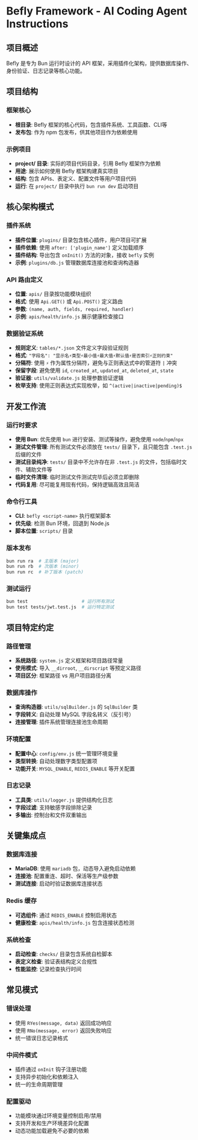 # Befly Framework - AI Coding Agent Instructions

## 项目概述

Befly 是专为 Bun 运行时设计的 API 框架，采用插件化架构，提供数据库操作、身份验证、日志记录等核心功能。

## 项目结构

### 框架核心

- **根目录**: Befly 框架的核心代码，包含插件系统、工具函数、CLI等
- **发布包**: 作为 npm 包发布，供其他项目作为依赖使用

### 示例项目

- **project/ 目录**: 实际的项目代码目录，引用 Befly 框架作为依赖
- **用途**: 展示如何使用 Befly 框架构建真实项目
- **结构**: 包含 APIs、表定义、配置文件等用户项目代码
- **运行**: 在 `project/` 目录中执行 `bun run dev` 启动项目

## 核心架构模式

### 插件系统

- **插件位置**: `plugins/` 目录包含核心插件，用户项目可扩展
- **插件依赖**: 使用 `after: ['plugin_name']` 定义加载顺序
- **插件结构**: 导出包含 `onInit()` 方法的对象，接收 `befly` 实例
- **示例**: `plugins/db.js` 管理数据库连接池和查询构造器

### API 路由定义

- **位置**: `apis/` 目录按功能模块组织
- **格式**: 使用 `Api.GET()` 或 `Api.POST()` 定义路由
- **参数**: `(name, auth, fields, required, handler)`
- **示例**: `apis/health/info.js` 展示健康检查接口

### 数据验证系统

- **规则定义**: `tables/*.json` 文件定义字段验证规则
- **格式**: `"字段名": "显示名⚡类型⚡最小值⚡最大值⚡默认值⚡是否索引⚡正则约束"`
- **分隔符**: 使用 `⚡` 作为属性分隔符，避免与正则表达式中的管道符 `|` 冲突
- **保留字段**: 避免使用 `id`, `created_at`, `updated_at`, `deleted_at`, `state`
- **验证器**: `utils/validate.js` 处理参数验证逻辑
- **枚举支持**: 使用正则表达式实现枚举，如 `^(active|inactive|pending)$`

## 开发工作流

### 运行时要求

- **使用 Bun**: 优先使用 `bun` 进行安装、测试等操作，避免使用 `node`/`npm`/`npx`
- **测试文件管理**: 所有测试文件必须放在 `tests/` 目录下，且只能包含 `.test.js` 后缀的文件
- **测试目录纯净**: `tests/` 目录中不允许存在非 `.test.js` 的文件，包括临时文件、辅助文件等
- **临时文件清理**: 临时测试文件测试完毕后必须立即删除
- **代码复用**: 尽可能复用现有代码，保持逻辑高效且简洁

### 命令行工具

- **CLI**: `befly <script-name>` 执行框架脚本
- **优先级**: 检测 Bun 环境，回退到 Node.js
- **脚本位置**: `scripts/` 目录

### 版本发布

```bash
bun run ra  # 主版本 (major)
bun run rb  # 次版本 (minor)
bun run rc  # 补丁版本 (patch)
```

### 测试运行

```bash
bun test                    # 运行所有测试
bun test tests/jwt.test.js  # 运行特定测试
```

## 项目特定约定

### 路径管理

- **系统路径**: `system.js` 定义框架和项目路径常量
- **使用模式**: 导入 `__dirroot`, `__dirscript` 等预定义路径
- **项目区分**: 框架路径 vs 用户项目路径分离

### 数据库操作

- **查询构造器**: `utils/sqlBuilder.js` 的 `SqlBuilder` 类
- **字段转义**: 自动处理 MySQL 字段名转义（反引号）
- **连接管理**: 插件系统管理连接池生命周期

### 环境配置

- **配置中心**: `config/env.js` 统一管理环境变量
- **类型转换**: 自动处理数字类型配置项
- **功能开关**: `MYSQL_ENABLE`, `REDIS_ENABLE` 等开关配置

### 日志记录

- **工具类**: `utils/logger.js` 提供结构化日志
- **字段过滤**: 支持敏感字段排除记录
- **多输出**: 控制台和文件双重输出

## 关键集成点

### 数据库连接

- **MariaDB**: 使用 `mariadb` 包，动态导入避免启动依赖
- **连接池**: 配置重连、超时、保活等生产级参数
- **测试连接**: 启动时验证数据库连接状态

### Redis 缓存

- **可选组件**: 通过 `REDIS_ENABLE` 控制启用状态
- **健康检查**: `apis/health/info.js` 包含连接状态检测

### 系统检查

- **启动检查**: `checks/` 目录包含系统自检脚本
- **表定义检查**: 验证表结构定义合规性
- **性能监控**: 记录检查执行时间

## 常见模式

### 错误处理

- 使用 `RYes(message, data)` 返回成功响应
- 使用 `RNo(message, error)` 返回失败响应
- 统一错误日志记录格式

### 中间件模式

- 插件通过 `onInit` 钩子注册功能
- 支持异步初始化和依赖注入
- 统一的生命周期管理

### 配置驱动

- 功能模块通过环境变量控制启用/禁用
- 支持开发和生产环境差异化配置
- 动态功能加载避免不必要的依赖
